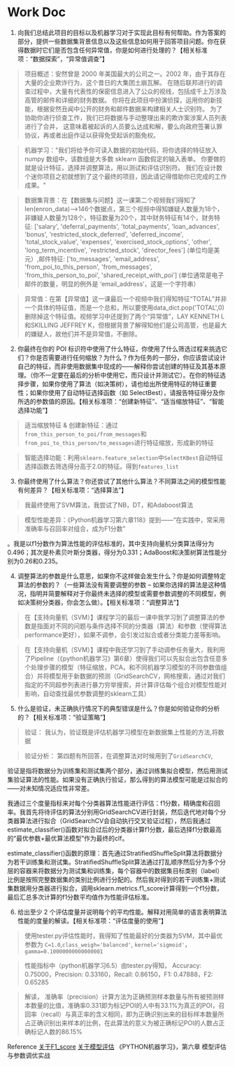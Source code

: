 # Work Doc

1. 向我们总结此项目的目标以及机器学习对于实现此目标有何帮助。作为答案的部分，提供一些数据集背景信息以及这些信息如何用于回答项目问题。你在获得数据时它们是否包含任何异常值，你是如何进行处理的？【相关标准项：“数据探索”，“异常值调查”】

> 项目概述：安然曾是 2000 年美国最大的公司之一。2002 年，由于其存在大量的企业欺诈行为，这个昔日的大集团土崩瓦解。 在随后联邦进行的调查过程中，大量有代表性的保密信息进入了公众的视线，包括成千上万涉及高管的邮件和详细的财务数据。 你将在此项目中扮演侦探，运用你的新技能，根据安然丑闻中公开的财务和邮件数据来构建相关人士识别符。 为了协助你进行侦查工作，我们已将数据与手动整理出来的欺诈案涉案人员列表进行了合并， 这意味着被起诉的人员要么达成和解，要么向政府签署认罪协议，再或者出庭作证以获得免受起诉的豁免权。

> 机器学习："我们将给予你可读入数据的初始代码，将你选择的特征放入 numpy 数组中，该数组是大多数 sklearn 函数假定的输入表单。 你要做的就是设计特征，选择并调整算法，用以测试和评估识别符。 我们在设计数个迷你项目之初就想到了这个最终的项目，因此请记得借助你已完成的工作成果。"

> 数据集背景：在【数据集与问题】这一课第二个视频我们得知了len(enron_data)-->146个数据点，第三个视频中得知嫌疑人数量为18个，非嫌疑人数量为128个，特征数量为20个，其中财务特征有14个，财务特征: \['salary', 'deferral_payments', 'total_payments', 'loan_advances', 'bonus', 'restricted_stock_deferred', 'deferred_income', 'total_stock_value', 'expenses', 'exercised_stock_options', 'other', 'long_term_incentive', 'restricted_stock', 'director_fees'] (单位均是美元）,邮件特征: \['to_messages', 'email_address', 'from_poi_to_this_person', 'from_messages', 'from_this_person_to_poi', 'shared_receipt_with_poi'] (单位通常是电子邮件的数量，明显的例外是 ‘email_address’，这是一个字符串）

> 异常值：在第【异常值】这一课最后一个视频中我们得知特征“TOTAL”并非一个具体的特征值，而是一个总和，所以要使用data_dict.pop('TOTAL',0)删除掉这个特征值。视频学习中还提到了两个“异常值”，LAY KENNETH L和SKILLING JEFFREY K，但根据背景了解得知他们是公司高管，也是最大的嫌疑人，故他们并不是异常值，不删除。


2. 你最终在你的 POI 标识符中使用了什么特征，你使用了什么筛选过程来挑选它们？你是否需要进行任何缩放？为什么？作为任务的一部分，你应该尝试设计自己的特征，而非使用数据集中现成的——解释你尝试创建的特征及其基本原理。（你不一定要在最后的分析中使用它，而只设计并测试它）。在你的特征选择步骤，如果你使用了算法（如决策树），请也给出所使用特征的特征重要性；如果你使用了自动特征选择函数（如 SelectBest），请报告特征得分及你所选的参数值的原因。【相关标准项：“创建新特征”、“适当缩放特征”、“智能选择功能”】

> 适当缩放特征 & 创建新特征：通过`from_this_person_to_poi/from_messages`和`from_poi_to_this_person/to_messages`进行特征缩放，形成新的特征

> 智能选择功能：利用`sklearn.feature_selection`中`SelectKBest`自动特征选择函数去筛选得分高于2.0的特征。得到`features_list`


3. 你最终使用了什么算法？你还尝试了其他什么算法？不同算法之间的模型性能有何差异？【相关标准项：“选择算法”】
> 我最终使用了SVM算法，我尝试了NB，DT，和Adaboost算法

> 模型性能差异：《Python机器学习第六章118》提到——“在实践中，常采用准确率与召回率对组合，成为F1分数”

。我是以f1分数作为算法性能的评估标准的，其中支持向量机分类算法得分为0.496；其次是朴素贝叶斯分类器，得分为0.331；AdaBoost和决策树算法性能分别为0.26和0.235。

4. 调整算法的参数是什么意思，如果你不这样做会发生什么？你是如何调整特定算法的参数的？（一些算法没有需要调整的参数 – 如果你选择的算法是这种情况，指明并简要解释对于你最终未选择的模型或需要参数调整的不同模型，例如决策树分类器，你会怎么做）。【相关标准项：“调整算法”】
> 在【支持向量机（SVM）】课程学习的最后一课中我学习到了调整算法的参数是指面对不同的问题与条件选择不同的分类器（算法）和参数（使得算法performance更好），如果不调参，会引发过拟合或者分类能力差等影响。

> 在【支持向量机（SVM）】课程中我还学习到了手动调参任务量大，我利用了Pipeline（《python机器学习》第6章）使得我们可以先拟合出包含任意多个处理步骤的模型（特征缩放，PCA，和不同机器学习模型的不同参数值组合）并将模型用于新数据的预测（GridSearchCV，网格搜索，通过对我们指定的不同超参列表进行暴力穷举搜索，并计算评估每个组合对模型性能对影响，自动查找最优参数调整的sklearn工具）


5. 什么是验证，未正确执行情况下的典型错误是什么？你是如何验证你的分析的？【相关标准项：“验证策略”】
> 验证： 我认为，验证既是评估机器学习模型在新数据集上性能的方法,将数据


> 验证分析： 第四题有所回答，在调整算法对时候用到了`GridSearchCV`, 

验证是指将数据分为训练集和测试集两个部分，通过训练集拟合模型，然后用测试集验证算法的性能。如果没有正确执行验证，那么得到的算法模型可能是过拟合的——对未知情况适应性非常差。

我通过三个度量指标来对每个分类器算法性能进行评估：f1分数，精确度和召回率。我首先将待评估的算法分别用GridSearchCV进行封装，然后迭代地对每个分类器算法进行拟合（GridSearchCV会自动执行交叉验证过程），然后我通过estimate_classifier()函数对拟合过后的分类器计算f1分数，最后选择f1分数最高的“最优参数+最优算法模型”作为最终的clf。

estimate_classifier()函数的原理：首先通过StratifiedShuffleSplit算法将数据分为若干训练集和测试集。StratifiedShuffleSplit算法通过打乱顺序然后分为多个分层的容器来将数据分为测试集和训练集，每个容器中的数据集目标类别（label）比例是按照完整数据集的类别比例进行分配的。然后我对得到的若干训练集+测试集数据用分类器进行拟合，调用sklearn.metrics.f1_score计算得到一个f1分数，最后汇总多次计算的f1分数平均值作为性能评估标准。

6. 给出至少 2 个评估度量并说明每个的平均性能。解释对用简单的语言表明算法性能的度量的解读。【相关标准项：“评估度量的使用”】

> 使用tester.py评估性能时，我得知了性能最好的分类器为SVM，其中最优参数为 `C=1.0`,`class_weigh='balanced'`, `kernel='sigmoid'`，`gamma=0.10000000000000001`

> 性能指标中（python机器学习6.5）由tester.py得知，	Accuracy: 0.75000，Precision: 0.33160，Recall: 0.86150，F1: 0.47888，F2: 0.65285

> 解读， 准确率（precision）计算方法为正确预测样本数量与所有被预测样本数量的比值，准确率0.331即为标记POI的人中有33.1%为真正的POI，召回率（recall）与真正率的含义相同，即为正确识别出来的目标样本数量所占正确识别出来样本的比例，在此算法的意义为被正确标记POI的人数占正确标记人数的86.15%



Reference
[关于F1_score](http://blog.csdn.net/simplelovecs/article/details/50520602)
[关于模型评估](https://ryannng.github.io/2016/12/12/%E6%9C%BA%E5%99%A8%E5%AD%A6%E4%B9%A0%E6%80%BB%E7%BB%93-%E6%A8%A1%E5%9E%8B%E8%AF%84%E4%BC%B0%E4%B8%8E%E9%AA%8C%E8%AF%81/)
《PYTHON机器学习》，第六章 模型评估与参数调优实战
